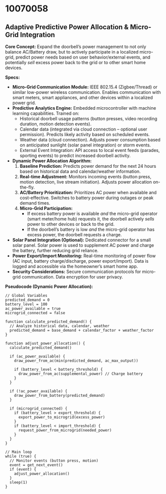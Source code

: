 # 10070058

## Adaptive Predictive Power Allocation & Micro-Grid Integration

**Core Concept:** Expand the doorbell’s power management to not only balance AC/Battery draw, but to actively participate in a localized micro-grid, predict power needs based on user behavior/external events, and potentially *sell* excess power back to the grid or to other smart home devices.

**Specs:**

*   **Micro-Grid Communication Module:** IEEE 802.15.4 (Zigbee/Thread) or similar low-power wireless communication. Enables communication with smart meters, smart appliances, and other devices within a localized power grid.
*   **Predictive Analytics Engine:** Embedded microcontroller with machine learning capabilities. Trained on:
    *   Historical doorbell usage patterns (button presses, video recording duration, motion detection events).
    *   Calendar data (integrated via cloud connection – optional user permission).  Predicts likely activity based on scheduled events.
    *   Weather data (cloud connection). Adjusts power consumption based on anticipated sunlight (solar panel integration) or storm events.
    *   External Event Integration: API access to local event feeds (parades, sporting events) to predict increased doorbell activity.
*   **Dynamic Power Allocation Algorithm:**
    1.  **Baseline Prediction:**  Predicts power demand for the next 24 hours based on historical data and calendar/weather information.
    2.  **Real-time Adjustment:** Monitors incoming events (button press, motion detection, live stream initiation).  Adjusts power allocation on-the-fly.
    3.  **AC/Battery Prioritization:**  Prioritizes AC power when available and cost-effective.  Switches to battery power during outages or peak demand times.
    4.  **Micro-Grid Participation:**
        *   If excess battery power is available *and* the micro-grid operator (smart meter/home hub) requests it, the doorbell actively *sells* power to other devices or back to the grid.
        *   If the doorbell’s battery is low *and* the micro-grid operator has excess power, the doorbell requests a charge.
*   **Solar Panel Integration (Optional):** Dedicated connector for a small solar panel. Solar power is used to supplement AC power and charge the battery, further reducing grid reliance.
*   **Power Export/Import Monitoring:** Real-time monitoring of power flow (AC input, battery charge/discharge, power export/import). Data is logged and accessible via the homeowner’s smart home app.
*   **Security Considerations:** Secure communication protocols for micro-grid communication. Data encryption for user privacy.

**Pseudocode (Dynamic Power Allocation):**

```
// Global Variables
predicted_demand = 0
battery_level = 100
ac_power_available = true
microgrid_connected = false

function calculate_predicted_demand() {
  // Analyze historical data, calendar, weather
  predicted_demand = base_demand + calendar_factor + weather_factor
}

function adjust_power_allocation() {
  calculate_predicted_demand()

  if (ac_power_available) {
    draw_power_from_ac(min(predicted_demand, ac_max_output))

    if (battery_level < battery_threshold) {
      draw_power_from_ac(supplemental_power) // Charge battery
    }
  }

  if (!ac_power_available) {
    draw_power_from_battery(predicted_demand)
  }

  if (microgrid_connected) {
    if (battery_level > export_threshold) {
      export_power_to_microgrid(excess_power)
    }
    if (battery_level < import_threshold) {
      request_power_from_microgrid(needed_power)
    }
  }
}

// Main loop
while (true) {
  // Monitor events (button press, motion)
  event = get_next_event()
  if (event) {
    adjust_power_allocation()
  }
  sleep(1)
}
```
